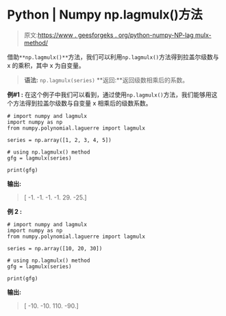 # Python | Numpy np.lagmulx()方法

> 原文:[https://www . geesforgeks . org/python-numpy-NP-lag mulx-method/](https://www.geeksforgeeks.org/python-numpy-np-lagmulx-method/)

借助`**np.lagmulx()**`方法，我们可以利用`np.lagmulx()`方法得到拉盖尔级数与 x 的乘积，其中 x 为自变量。

> **语法:** `np.lagmulx(series)`
> **返回:**返回级数相乘后的系数。

**例#1 :**
在这个例子中我们可以看到，通过使用`np.lagmulx()`方法，我们能够用这个方法得到拉盖尔级数与自变量 x 相乘后的级数系数。

```
# import numpy and lagmulx
import numpy as np
from numpy.polynomial.laguerre import lagmulx

series = np.array([1, 2, 3, 4, 5])

# using np.lagmulx() method
gfg = lagmulx(series)

print(gfg)
```

**输出:**

> [ -1\. -1\. -1\. -1\. 29\. -25.]

**例 2 :**

```
# import numpy and lagmulx
import numpy as np
from numpy.polynomial.laguerre import lagmulx

series = np.array([10, 20, 30])

# using np.lagmulx() method
gfg = lagmulx(series)

print(gfg)
```

**输出:**

> [ -10\. -10\. 110\. -90.]